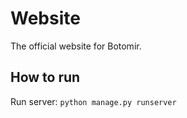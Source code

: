 # Website

The official website for Botomir.

## How to run

Run server: `python manage.py runserver`